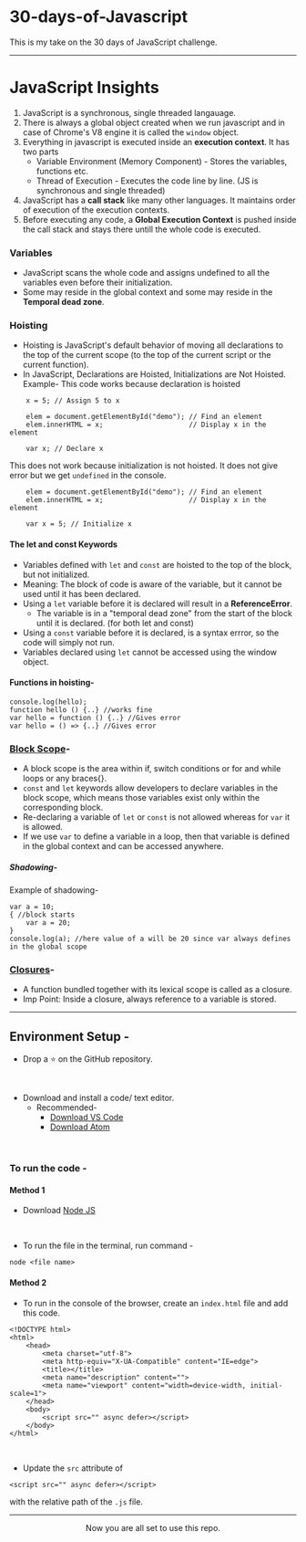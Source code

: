 # 30-days-of-Javascript

This is my take on the 30 days of JavaScript challenge.

<hr/>

# JavaScript Insights
1. JavaScript is a synchronous, single threaded langauage.
1. There is always a global object created when we run javascript and in case of Chrome's V8 engine it is called the `window` object.
1. Everything in javascript is executed inside an **execution context**. It has two parts
    * Variable Environment (Memory Component) - Stores the variables, functions etc.
    * Thread of Execution - Executes the code line by line. (JS is synchronous and single threaded)
1. JavaScript has a **call stack** like many other languages. It maintains order of execution of the execution contexts.
1. Before executing any code, a **Global Execution Context** is pushed inside the call stack and stays there untill the whole code is executed.

### Variables
* JavaScript scans the whole code and assigns undefined to all the variables even before their initialization.
* Some may reside in the global context and some may reside in the **Temporal dead zone**.

### Hoisting
* Hoisting is JavaScript's default behavior of moving all declarations to the top of the current scope (to the top of the current script or the current function).
* In JavaScript, Declarations are Hoisted, Initializations are Not Hoisted.
Example-
This code works because declaration is hoisted
```
    x = 5; // Assign 5 to x

    elem = document.getElementById("demo"); // Find an element
    elem.innerHTML = x;                     // Display x in the element

    var x; // Declare x
```

This does not work because initialization is not hoisted. It does not give error but we get `undefined` in the console.
```
    elem = document.getElementById("demo"); // Find an element
    elem.innerHTML = x;                     // Display x in the element

    var x = 5; // Initialize x
```

#### The let and const Keywords
* Variables defined with `let` and `const` are hoisted to the top of the block, but not initialized.
* Meaning: The block of code is aware of the variable, but it cannot be used until it has been declared.
* Using a `let` variable before it is declared will result in a **ReferenceError**.
    * The variable is in a "temporal dead zone" from the start of the block until it is declared. (for both let and const)
* Using a `const` variable before it is declared, is a syntax errror, so the code will simply not run.
* Variables declared using `let` cannot be accessed using the window object.

#### Functions in hoisting-
```
console.log(hello);
function hello () {..} //works fine 
var hello = function () {..} //Gives error
var hello = () => {..} //Gives error
```

### [Block Scope](https://www.w3schools.com/js/js_let.asp)-
* A block scope is the area within if, switch conditions or for and while loops or any braces{}. 
* `const` and `let` keywords allow developers to declare variables in the block scope, which means those variables exist only within the corresponding block.
* Re-declaring a variable of `let` or `const` is not allowed whereas for `var` it is allowed.
* If we use `var` to define a variable in a loop, then that variable is defined in the global context and can be accessed anywhere.

##### Shadowing-
Example of shadowing-
```
var a = 10;
{ //block starts
    var a = 20;
}
console.log(a); //here value of a will be 20 since var always defines in the global scope
```

### [Closures](https://developer.mozilla.org/en-US/docs/Web/JavaScript/Closures)-
* A function bundled together with its lexical scope is called as a closure.
* Imp Point: Inside a closure, always reference to a variable is stored.
<hr/>

## Environment Setup -
* Drop a :star: on the GitHub repository.
<br/>

* Download and install a code/ text editor.
    - Recommended-
        - [Download VS Code](https://code.visualstudio.com/download)
        - [Download Atom](https://atom.io/)
<br/>

### To run the code -
#### Method 1

* Download [Node JS](https://nodejs.org/en/)
<br/>

* To run the file in the terminal, run command -
```
node <file name>
```

#### Method 2
* To run in the console of the browser, create an `index.html` file and add this code.
```
<!DOCTYPE html>
<html>
    <head>
        <meta charset="utf-8">
        <meta http-equiv="X-UA-Compatible" content="IE=edge">
        <title></title>
        <meta name="description" content="">
        <meta name="viewport" content="width=device-width, initial-scale=1">
    </head>
    <body>
        <script src="" async defer></script>
    </body>
</html>
```
<br/>

* Update the `src` attribute of 
```
<script src="" async defer></script>
```
with the relative path of the `.js` file.

<hr/>

<p align="center"> Now you are all set to use this repo. </p>